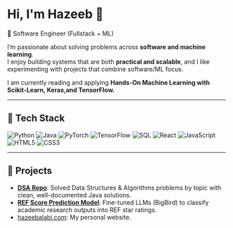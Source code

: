 # Hi, I'm Hazeeb 👋  

🚀 Software Engineer (Fullstack + ML) 

I’m passionate about solving problems across **software and machine learning**.  
I enjoy building systems that are both **practical and scalable**, and I like experimenting with projects that combine software/ML focus. 

I am currently reading and applying **Hands-On Machine Learning with Scikit-Learn, Keras,and TensorFlow.**

---

## 🔧 Tech Stack
![Python](https://img.shields.io/badge/-Python-3776AB?style=flat&logo=python&logoColor=fff)  ![Java](https://img.shields.io/badge/-Java-007396?style=flat&logo=openjdk&logoColor=fff)  ![PyTorch](https://img.shields.io/badge/-PyTorch-EE4C2C?style=flat&logo=pytorch&logoColor=fff)  ![TensorFlow](https://img.shields.io/badge/-TensorFlow-FF6F00?style=flat&logo=tensorflow&logoColor=fff) ![SQL](https://img.shields.io/badge/-SQL-336791?style=flat&logo=postgresql&logoColor=fff) ![React](https://img.shields.io/badge/-React-61DAFB?style=flat&logo=react&logoColor=000) ![JavaScript](https://img.shields.io/badge/-JavaScript-F7DF1E?style=flat&logo=javascript&logoColor=000)  ![HTML5](https://img.shields.io/badge/-HTML5-E34F26?style=flat&logo=html5&logoColor=fff) ![CSS3](https://img.shields.io/badge/-CSS3-1572B6?style=flat&logo=css3&logoColor=fff)



---

## 📌 Projects
- [**DSA Repo**](https://github.com/hzblabs/DSA-Repo): Solved Data Structures & Algorithms problems by topic with clean, well-documented Java solutions.
- [**REF Score Prediction Model**](https://github.com/hzblabs/REF-Score-prediction-model): Fine-tuned LLMs (BigBird) to classify academic research outputs into REF star ratings.  
- [hazeebalabi.com](https://hazeebalabi.com): My personal website.

